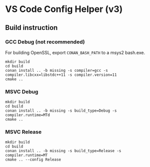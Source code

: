 # VS Code Config Helper (v3)



## Build instruction

### GCC Debug (not recommended)
For building OpenSSL, export `CONAN_BASH_PATH` to a msys2 bash.exe.

```
mkdir build
cd build
conan install .. -b missing -s compiler=gcc -s compiler.libcxx=libstdc++11 -s compiler.version=11
cmake ..
```

### MSVC Debug

```
mkdir build
cd build
conan install .. -b missing -s build_type=Debug -s compiler.runtime=MTd
cmake ..
```

### MSVC Release

```
mkdir build
cd build
conan install .. -b missing -s build_type=Release -s compiler.runtime=MT
cmake .. --config Release
```